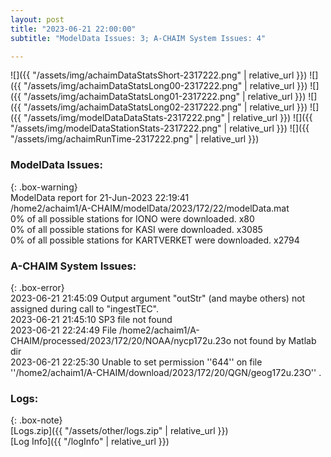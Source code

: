 ```yaml
---
layout: post
title: "2023-06-21 22:00:00"
subtitle: "ModelData Issues: 3; A-CHAIM System Issues: 4"

---
```


![]({{ "/assets/img/achaimDataStatsShort-2317222.png" | relative_url }})
![]({{ "/assets/img/achaimDataStatsLong00-2317222.png" | relative_url }})
![]({{ "/assets/img/achaimDataStatsLong01-2317222.png" | relative_url }})
![]({{ "/assets/img/achaimDataStatsLong02-2317222.png" | relative_url }})
![]({{ "/assets/img/modelDataDataStats-2317222.png" | relative_url }})
![]({{ "/assets/img/modelDataStationStats-2317222.png" | relative_url }})
![]({{ "/assets/img/achaimRunTime-2317222.png" | relative_url }})


### ModelData Issues:  
  
{: .box-warning}  
 ModelData report for 21-Jun-2023 22:19:41   
 /home2/achaim1/A-CHAIM/modelData/2023/172/22/modelData.mat   
 0% of all possible stations for IONO were downloaded. x80   
 0% of all possible stations for KASI were downloaded. x3085   
 0% of all possible stations for KARTVERKET were downloaded. x2794   
  
### A-CHAIM System Issues:  
  
{: .box-error}  
2023-06-21 21:45:09 Output argument "outStr" (and maybe others) not assigned during call to "ingestTEC".  
2023-06-21 21:45:10 SP3 file not found  
2023-06-21 22:24:49 File /home2/achaim1/A-CHAIM/processed/2023/172/20/NOAA/nycp172u.23o not found by Matlab dir  
2023-06-21 22:25:30 Unable to set permission ''644'' on file ''/home2/achaim1/A-CHAIM/download/2023/172/20/QGN/geog172u.23O'' .  

### Logs:  
  
{: .box-note}  
[Logs.zip]({{ "/assets/other/logs.zip" | relative_url }})  
[Log Info]({{ "/logInfo" | relative_url }})  
